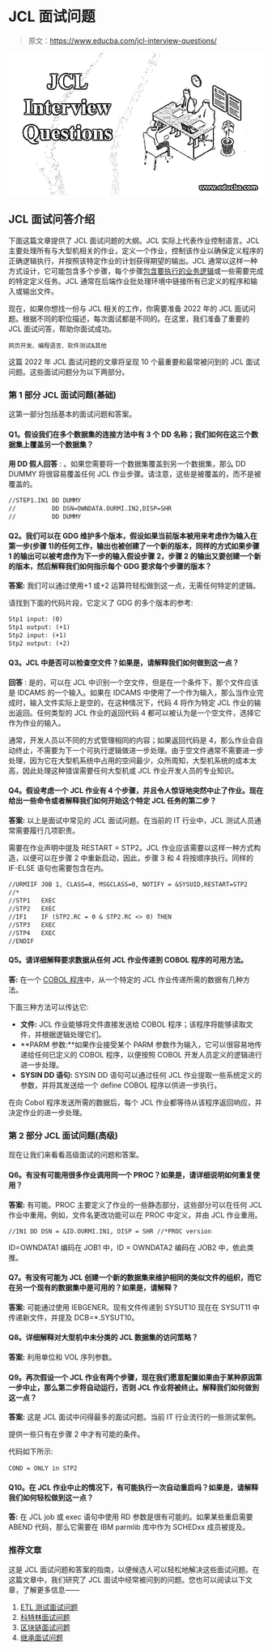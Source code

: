 # JCL 面试问题

> 原文：<https://www.educba.com/jcl-interview-questions/>

![JCL Interview Questions](img/a839c939a52396a62742392541263d53.png)



## JCL 面试问答介绍

下面这篇文章提供了 JCL 面试问题的大纲。JCL 实际上代表作业控制语言。JCL 主要处理所有与大型机相关的作业，定义一个作业，控制该作业以确保定义程序的正确逻辑执行，并按照该特定作业的计划获得期望的输出。JCL 通常以这样一种方式设计，它可能包含多个步骤，每个步骤[包含要执行的业务逻辑](https://www.educba.com/google-plus-page-for-business/)或一些需要完成的特定定义任务。JCL 通常在后端作业批处理环境中链接所有已定义的程序和输入或输出文件。

现在，如果你想找一份与 JCL 相关的工作，你需要准备 2022 年的 JCL 面试问题。根据不同的职位描述，每次面试都是不同的。在这里，我们准备了重要的 JCL 面试问答，帮助你面试成功。

<small>网页开发、编程语言、软件测试&其他</small>

这篇 2022 年 JCL 面试问题的文章将呈现 10 个最重要和最常被问到的 JCL 面试问题。这些面试问题分为以下两部分。

### 第 1 部分 JCL 面试问题(基础)

这第一部分包括基本的面试问题和答案。

#### Q1。假设我们在多个数据集的连接方法中有 3 个 DD 名称；我们如何在这三个数据集上覆盖另一个数据集？

**用 DD 假人回答** :
。如果您需要将一个数据集覆盖到另一个数据集，那么 DD DUMMY 将很容易覆盖任何 JCL 作业步骤。请注意，这些是被覆盖的，而不是被覆盖的。

```
//STEP1.IN1 DD DUMMY
//          DD DSN=OWNDATA.OURMI.IN2,DISP=SHR
//          DD DUMMY
```

#### Q2。我们可以在 GDG 维护多个版本，假设如果当前版本被用来考虑作为输入在第一步(步骤 1)的任何工作，输出也被创建了一个新的版本，同样的方式如果步骤 1 的输出可以被考虑作为下一步的输入假设步骤 2，步骤 2 的输出又要创建一个新的版本，然后解释我们如何指示每个 GDG 要求每个步骤的版本？

**答案:**
我们可以通过使用+1 或+2 运算符轻松做到这一点，无需任何特定的逻辑。

请找到下面的代码片段，它定义了 GDG 的多个版本的参考:

```
Stp1 input: (0)
Stp1 output: (+1)
Stp2 input: (+1)
Stp2 output: (+2)
```

#### Q3。JCL 中是否可以检查空文件？如果是，请解释我们如何做到这一点？

**回答** :
是的，可以在 JCL 中识别一个空文件，但是在一个条件下，那个文件应该是 IDCAMS 的一个输入。如果在 IDCAMS 中使用了一个作为输入，那么当作业完成时，输入文件实际上是空的，在这种情况下，代码 4 将作为特定 JCL 作业的输出返回。任何类型的 JCL 作业的返回代码 4 都可以被认为是一个空文件，选择它作为作业的输入。

通常，开发人员以不同的方式管理相同的内容；如果返回代码是 4，那么作业会自动终止，不需要为下一个可执行逻辑做进一步处理。由于空文件通常不需要进一步处理，因为它在大型机系统中占用的空间最少，众所周知，大型机系统的成本太高，因此处理这种错误需要任何大型机或 JCL 作业开发人员的专业知识。

#### Q4。假设考虑一个 JCL 作业有 4 个步骤，并且令人惊讶地突然中止了作业。现在给出一些命令或者解释我们如何开始这个特定 JCL 任务的第二步？

**答案:**
以上是面试中常见的 JCL 面试问题。在当前的 IT 行业中，JCL 测试人员通常需要履行几项职责。

需要在作业声明中提及 RESTART = STP2。JCL 作业应该需要以这样一种方式构造，以便可以在步骤 2 中重新启动，因此，步骤 3 和 4 将按顺序执行。同样的 IF-ELSE 语句也需要包含在内。

```
//URMIIF JOB 1, CLASS=4, MSGCLASS=0, NOTIFY = &SYSUID,RESTART=STP2
//*
//STP1   EXEC
//STP2   EXEC
//IF1    IF (STP2.RC = 0 & STP2.RC <> 0) THEN
//STP3   EXEC
//STP4   EXEC
//ENDIF
```

#### Q5。请详细解释要求数据从任何 JCL 作业传递到 COBOL 程序的可用方法。

**答:**
在一个 [COBOL 程序](https://www.educba.com/what-is-cobol/)中，从一个特定的 JCL 作业传递所需的数据有几种方法。

下面三种方法可以传达它:

*   **文件:** JCL 作业能够将文件直接发送给 COBOL 程序；该程序将能够读取文件，并根据逻辑处理它们。
*   **PARM 参数:**如果作业接受某个 PARM 参数作为输入，它可以很容易地传递给任何已定义的 COBOL 程序，以便按照 COBOL 开发人员定义的逻辑进行进一步处理。
*   **SYSIN DD 语句:** SYSIN DD 语句可以通过任何 JCL 作业提取一些系统定义的参数，并将其发送给一个 define COBOL 程序以供进一步执行。

在向 Cobol 程序发送所需的数据后，每个 JCL 作业都等待从该程序返回响应，并决定作业的进一步处理。

### 第 2 部分 JCL 面试问题(高级)

现在让我们来看看高级面试的问题和答案。

#### Q6。有没有可能用很多作业调用同一个 PROC？如果是，请详细说明如何重复使用？

**答案:**
有可能。PROC 主要定义了作业的一些静态部分，这些部分可以在任何 JCL 作业中重用。例如，文件名更改功能可以在 PROC 中定义，并由 JCL 作业重用。

```
//IN1 DD DSN = &ID.OURMI.IN1, DISP = SHR //*PROC version
```

ID=OWNDATA1 编码在 JOB1 中，ID = OWNDATA2 编码在 JOB2 中，依此类推。

#### Q7。有没有可能为 JCL 创建一个新的数据集来维护相同的类似文件的组织，而它在另一个现有的数据集中是可用的？如果是，请解释？

**答案:**
可能通过使用 IEBGENER。现有文件传递到 SYSUT10 现在在 SYSUT11 中传递新文件，并提及 DCB=*.SYSUT10。

#### Q8。详细解释对大型机中未分类的 JCL 数据集的访问策略？

**答案:**
利用单位和 VOL 序列参数。

#### Q9。再次假设一个 JCL 作业有两个步骤，现在我们愿意配置如果由于某种原因第一步中止，那么第二步将自动运行，否则 JCL 作业将被终止。解释我们如何做到这一点？

**答案:**
这是 JCL 面试中问得最多的面试问题。当前 IT 行业流行的一些测试案例。

提供一些只有在步骤 2 中才有可能的条件。

代码如下所示:

`COND = ONLY in STP2`

#### Q10。在 JCL 作业中止的情况下，有可能执行一次自动重启吗？如果是，请解释我们如何轻松做到这一点？

**答:**
在 JCL job 或 exec 语句中使用 RD 参数是很有可能的。如果某些重启需要 ABEND 代码，那么它需要在 IBM parmlib 库中作为 SCHEDxx 成员被提及。

### 推荐文章

这是 JCL 面试问题和答案的指南，以便候选人可以轻松地解决这些面试问题。在这篇文章中，我们研究了 JCL 面试中经常被问到的问题。您也可以阅读以下文章，了解更多信息——

1.  [ETL 测试面试问题](https://www.educba.com/etl-testing-interview-questions/)
2.  [科特林面试问题](https://www.educba.com/kotlin-interview-questions/)
3.  [区块链面试问题](https://www.educba.com/blockchain-interview-questions/)
4.  [继承面试问题](https://www.educba.com/inheritance-interview-questions/)





